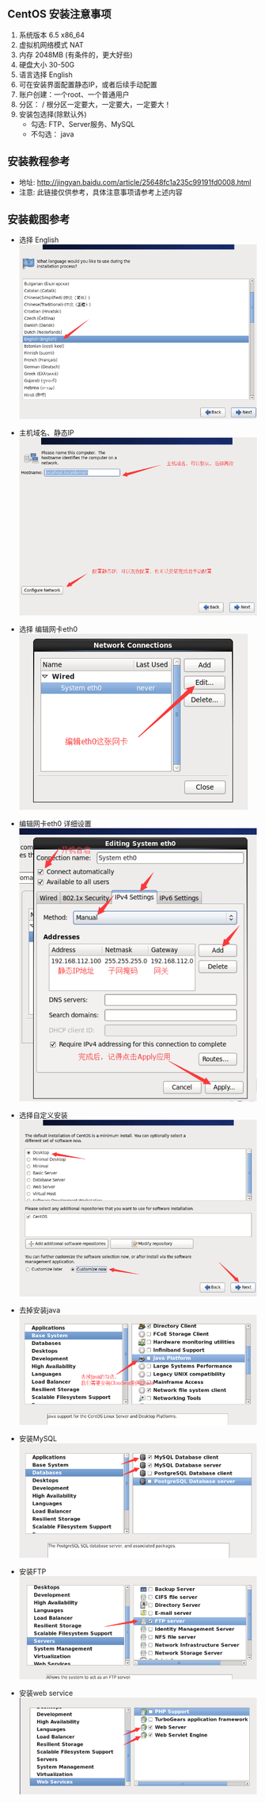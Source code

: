## CentOS 安装注意事项

1. 系统版本 6.5 x86_64
2. 虚拟机网络模式 NAT
3. 内存 2048MB (有条件的，更大好些)
4. 硬盘大小 30-50G
5. 语言选择 English
6. 可在安装界面配置静态IP，或者后续手动配置
7. 账户创建：一个root、一个普通用户
8. 分区： / 根分区一定要大，一定要大，一定要大！
9. 安装包选择(除默认外)
	- 勾选: FTP、Server服务、MySQL
	- 不勾选： java

## 安装教程参考 
- 地址: http://jingyan.baidu.com/article/25648fc1a235c99191fd0008.html
- 注意: 此链接仅供参考，具体注意事项请参考上述内容

## 安装截图参考
- 选择 English
![选择 English截图](./select_english.png)

- 主机域名、静态IP
![主机域名、静态IP截图](./localhost_static_ip.png)

- 选择 编辑网卡eth0
![选择 编辑网卡eth0截图](./edit_eth0.png)

- 编辑网卡eth0 详细设置
![详细设置截图](./edit_detail.png)


- 选择自定义安装
![自定义安装截图](./custom_package.png)

- 去掉安装java
![去掉安装java截图](./select_un_java.png)

- 安装MySQL
![安装MySQL截图](./select_mysql.png)

- 安装FTP
![安装FTP截图](./select_FTP.png)

- 安装web service
![安装web service截图](./select_web_service.png)
